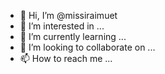 - 👋 Hi, I’m @missiraimuet
- 👀 I’m interested in ...
- 🌱 I’m currently learning ...
- 💞️ I’m looking to collaborate on ...
- 📫 How to reach me ...

<!---
missiraimuet/missiraimuet is a ✨ special ✨ repository because its `README.md` (this file) appears on your GitHub profile.
You can click the Preview link to take a look at your changes.
--->
